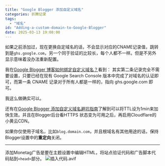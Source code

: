 ```yaml
---
title: "Google Blogger 添加自定义域名"
categories: 折腾记录
tags:
  - "域名"
id: "Adding-a-custom-domain-to-Google-Blogger"
date: 2025-03-13 19:08:00
---
```


如果之前添加过，现在更换自定域名的话，不会显示对应的CNAME记录值，跳转到是`ghs.google.com`，另一个同于验证的比较长，每个人都不一样。但是不另外显示意味着没办法重新配置。

我在[Google Blogger 博客如何绑定自定义域名？](https://tigress.cc/2023/06/18/Google-Blogger/)看到：
	其实第二条记录完全不需要设置，只要已经在现有 Google Search Console 版本中完成了对域名的认证即可，而第一条 CNAME 记录对于所有人都是一样的，指向 ghs.google.com 即可。

我这么做确实可以。

还有在[Google Blogger 添加自定义域名避坑指南](https://www.idcbuy.net/it/2783.html)了解到可以将TTL设为1min来加快生效。并且在Blogger后台看HTTPS 状态变为可用之后，再启用Cloudflare的小黄云CDN。

如果你仅使用子域名，比如`blog.domain.com`，并且根域名有其他用途的话，保持Blogger设置中的**重定向**关闭。

----

添加Monetag广告是要在主题设置中编辑HTML，将站点验证代码和广告脚本代码贴到`<head>`部分。
![插入代码.avif](https://b2.235421.xyz/pic/2025/03/3b276c9e846905becdc5ceefcf9607c3.avif)
